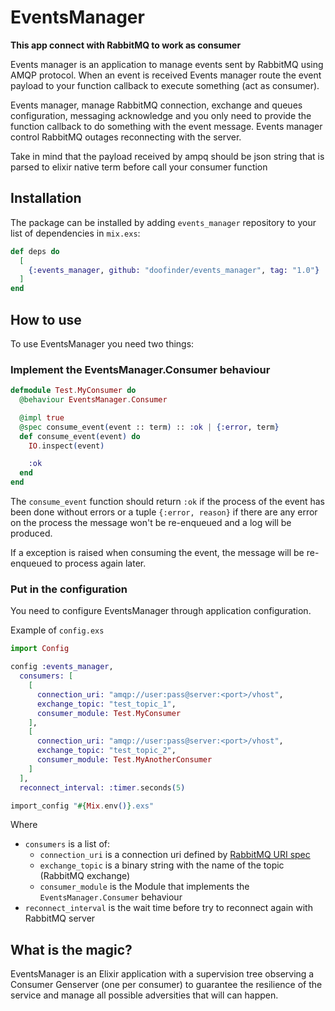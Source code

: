 # EventsManager

**This app connect with RabbitMQ to work as consumer**

Events manager is an application to manage events sent by RabbitMQ using
AMQP protocol. When an event is received Events manager route the event
payload to your function callback to execute something (act as consumer).

Events manager, manage RabbitMQ connection, exchange and queues configuration,
messaging acknowledge and you only need to provide the function callback to
do something with the event message. Events manager control RabbitMQ outages 
reconnecting with the server.

Take in mind that the payload received by ampq should be json string that is 
parsed to elixir native term before call your consumer function

## Installation

The package can be installed by adding `events_manager` repository
to your list of dependencies in `mix.exs`:

```elixir
def deps do
  [
    {:events_manager, github: "doofinder/events_manager", tag: "1.0"}
  ]
end
```

## How to use

To use EventsManager you need two things:

### Implement the EventsManager.Consumer behaviour

```elixir
defmodule Test.MyConsumer do
  @behaviour EventsManager.Consumer

  @impl true
  @spec consume_event(event :: term) :: :ok | {:error, term}
  def consume_event(event) do
    IO.inspect(event)

    :ok
  end
end
```

The `consume_event` function should return `:ok` if the process of the event
has been done without errors or a tuple `{:error, reason}` if there are
any error on the process the message won't be re-enqueued and a log will
be produced.

If a exception is raised when consuming the event, the message will be
re-enqueued to process again later.

### Put in the configuration

You need to configure EventsManager through application configuration.

Example of `config.exs`

```elixir
import Config

config :events_manager,
  consumers: [
    [
      connection_uri: "amqp://user:pass@server:<port>/vhost",
      exchange_topic: "test_topic_1",
      consumer_module: Test.MyConsumer
    ],
    [
      connection_uri: "amqp://user:pass@server:<port>/vhost",
      exchange_topic: "test_topic_2",
      consumer_module: Test.MyAnotherConsumer
    ]
  ],
  reconnect_interval: :timer.seconds(5)

import_config "#{Mix.env()}.exs"
```

Where 
- `consumers` is a list of:
  - `connection_uri` is a connection uri defined by [RabbitMQ URI spec](https://www.rabbitmq.com/uri-spec.html)
  - `exchange_topic` is a binary string with the name of the topic (RabbitMQ exchange)
  - `consumer_module` is the Module that implements the `EventsManager.Consumer` behaviour
- `reconnect_interval` is the wait time before try to reconnect again with RabbitMQ server


## What is the magic?

EventsManager is an Elixir application with a supervision tree
observing a Consumer Genserver (one per consumer) to guarantee
the resilience of the service and manage all possible adversities
that will can happen.
